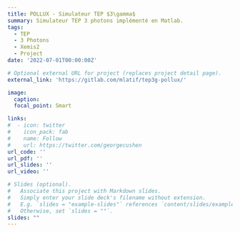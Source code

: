 ```yaml
---
title: POLLUX - Simulateur TEP $3\gamma$
summary: Simulateur TEP 3 photons implémenté en Matlab.
tags:
  - TEP
  - 3 Photons
  - Xemis2
  - Project
date: '2022-07-01T00:00:00Z'

# Optional external URL for project (replaces project detail page).
external_link: 'https://gitlab.com/mlatif/tep3g-pollux/'

image:
  caption:
  focal_point: Smart

links:
#  - icon: twitter
#    icon_pack: fab
#    name: Follow
#    url: https://twitter.com/georgecushen
url_code: ''
url_pdf: ''
url_slides: ''
url_video: ''

# Slides (optional).
#   Associate this project with Markdown slides.
#   Simply enter your slide deck's filename without extension.
#   E.g. `slides = "example-slides"` references `content/slides/example-slides.md`.
#   Otherwise, set `slides = ""`.
slides: ""
---
```

